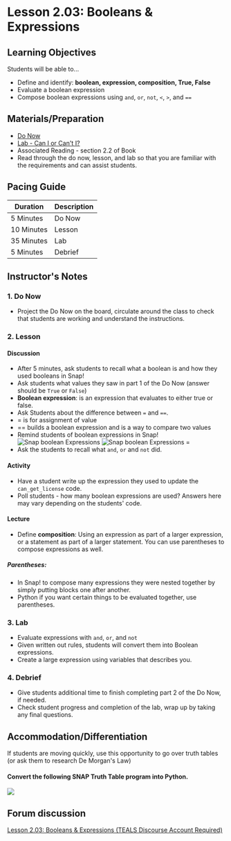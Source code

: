 # Lesson 2.03: Booleans & Expressions

## Learning Objectives
Students will be able to... 
* Define and identify: **boolean, expression, composition, True, False**
* Evaluate a boolean expression
* Compose boolean expressions using `and`, `or`, `not`, `<`, `>`, and `==` 

## Materials/Preparation
* [Do Now]
* [Lab - Can I or Can't I?]
* Associated Reading - section 2.2 of Book
* Read through the do now, lesson, and lab so that you are familiar with the requirements and can assist students.

## Pacing Guide
| **Duration**   | **Description** |
| ---------- | ----------- |
| 5 Minutes  | Do Now      |
| 10 Minutes | Lesson      |
| 35 Minutes | Lab         |
| 5 Minutes | Debrief  |

## Instructor's Notes
### 1. Do Now
  * Project the Do Now on the board, circulate around the class to check that students are working and understand the instructions. 
### 2. Lesson
  #### Discussion
  * After 5 minutes, ask students to recall what a boolean is and how they used booleans in Snap!
  * Ask students what values they saw in part 1 of the Do Now (answer should be `True` or `False`) 
  * **Boolean expression**: is an expression that evaluates to either true or false.
  * Ask Students about the difference between `=` and `==`. 
  * = is for assignment of value 
  * == builds a boolean expression and is a way to compare two values
  * Remind students of boolean expressions in Snap! 
    ![Snap boolean Expressions](snap_boolean_expressions.png)
    ![Snap boolean Expressions =](snap_boolean_expressions_equals.png)
  * Ask the students to recall what `and`, `or` and `not` did.
  #### Activity
  * Have a student write up the expression they used to update the `can_get_license` code.
  * Poll students - how many boolean expressions are used? Answers here may vary depending on the students' code. 
  #### Lecture
  * Define **composition**: Using an expression as part of a larger expression, or a statement as part of a larger statement. You can use parentheses to compose expressions as well.
  ##### Parentheses: 
   * In Snap! to compose many expressions they were nested together by simply putting blocks one after another. 
   * Python if you want certain things to be evaluated together, use parentheses.
### 3. Lab
  * Evaluate expressions with `and`, `or`, and `not`
  * Given written out rules, students will convert them into Boolean expressions.
  * Create a large expression using variables that describes you.
### 4. Debrief
  * Give students additional time to finish completing part 2 of the Do Now, if needed. 
  * Check student progress and completion of the lab, wrap up by taking any final questions.

## Accommodation/Differentiation
If students are moving quickly, use this opportunity to go over truth tables (or ask them to research De Morgan's Law) 
#### Convert the following SNAP Truth Table program into Python.
![](Lesson%202.03%20Truth%20Table.png)

## Forum discussion
[Lesson 2.03: Booleans & Expressions (TEALS Discourse Account Required)](https://forums.tealsk12.org/c/2nd-semester-unit-2/lesson-2-03-booleans-expressions)

  
[Do Now]:do_now.md
[Lab - Can I or Can't I?]:lab.md
